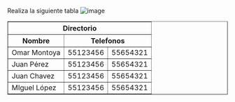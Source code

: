 Realiza la siguiente tabla
![image](https://user-images.githubusercontent.com/91554777/169586934-f3e46432-cad2-4304-9f02-5e01f2ea2651.png)


<table border=1>
  <tr>
    <th colspan=3>Directorio</th>
  </tr>
  
  <tr>
    <th>Nombre</th>
    <th colspan=2>Telefonos</th>
  </tr>
  
  <tr>
    <td>Omar Montoya</td>
    <td>55123456</td>
    <td>55654321</td>
  </tr>
  
  <tr>
    <td>Juan Pérez</td>
    <td>55123456</td>
    <td>55654321</td>
  </tr>
  
   <tr>
    <td>Juan Chavez</td>
    <td>55123456</td>
    <td>55654321</td>
  </tr>
  
   <tr>
    <td>MIguel López</td>
    <td>55123456</td>
    <td>55654321</td>
  </tr>
